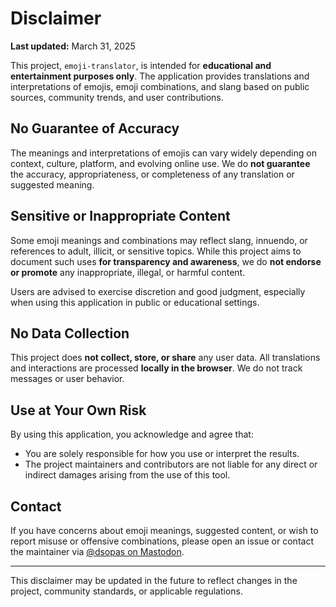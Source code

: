 # Disclaimer

**Last updated:** March 31, 2025

This project, `emoji-translator`, is intended for **educational and entertainment purposes only**. The application provides translations and interpretations of emojis, emoji combinations, and slang based on public sources, community trends, and user contributions.

## No Guarantee of Accuracy
The meanings and interpretations of emojis can vary widely depending on context, culture, platform, and evolving online use. We do **not guarantee** the accuracy, appropriateness, or completeness of any translation or suggested meaning.

## Sensitive or Inappropriate Content
Some emoji meanings and combinations may reflect slang, innuendo, or references to adult, illicit, or sensitive topics. While this project aims to document such uses **for transparency and awareness**, we do **not endorse or promote** any inappropriate, illegal, or harmful content.

Users are advised to exercise discretion and good judgment, especially when using this application in public or educational settings.

## No Data Collection
This project does **not collect, store, or share** any user data. All translations and interactions are processed **locally in the browser**. We do not track messages or user behavior.

## Use at Your Own Risk
By using this application, you acknowledge and agree that:

- You are solely responsible for how you use or interpret the results.
- The project maintainers and contributors are not liable for any direct or indirect damages arising from the use of this tool.

## Contact
If you have concerns about emoji meanings, suggested content, or wish to report misuse or offensive combinations, please open an issue or contact the maintainer via [@dsopas on Mastodon](https://mastodon.social/@dsopas).

---

This disclaimer may be updated in the future to reflect changes in the project, community standards, or applicable regulations.
